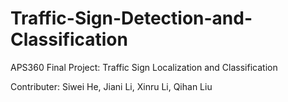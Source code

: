 # Traffic-Sign-Detection-and-Classification
  
APS360 Final Project: Traffic Sign Localization and Classification  
  
Contributer: Siwei He, Jiani Li, Xinru Li, Qihan Liu
